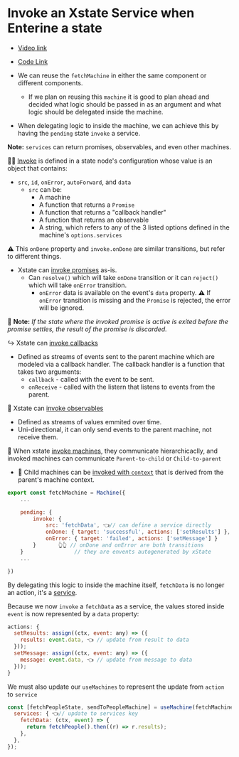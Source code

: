 # Invoke an Xstate Service when Enterine a state

- [Video link](https://egghead.io/lessons/react-invoke-an-xstate-service-when-entering-a-state)
- [Code Link](https://github.com/isaacplmann/sturdy-uis/tree/lesson2-end)

- We can reuse the `fetchMachine` in either the same component or different components.
  - If we plan on reusing this `machine` it is good to plan ahead and decided what logic should be passed in as an argument and what logic should be delegated inside the machine.
- When delegating logic to inside the machine, we can achieve this by having the `pending` state `invoke` a service.

**Note:** `services` can return promises, observables, and even other machines.

🧙‍♂️ [Invoke](https://xstate.js.org/docs/guides/communication.html#the-invoke-property) is defined in a state node's configuration whose value is an object that contains:
  - `src`, `id`, `onError`, `autoForward`, and `data`
    - `src` can be:
      - A machine
      - A function that returns a `Promise`
      - A function that returns a "callback handler"
      - A function that returns an observable
      - A string, which refers to any of the 3 listed options defined in the machine's `options.services`

⚠️ This `onDone` property and `invoke.onDone` are similar transitions, but refer to different things.

- Xstate can [invoke promises](https://xstate.js.org/docs/guides/communication.html#invoking-promises) as-is.
  - Can `resolve()` which will take `onDone` transition or it can `reject()` which will take `onError` transition.
    - `onError` data is available on the event's `data` property.
    ⚠️ If `onError` transition is missing and the `Promise` is rejected, the error will be ignored.

📝 **Note:** _If the state where the invoked promise is active is exited before the promise settles, the result of the promise is discarded._

↪️ Xstate can [invoke callbacks](https://xstate.js.org/docs/guides/communication.html#invoking-callbacks)
  - Defined as streams of events sent to the parent machine which are modeled via a callback handler. The callback handler is a function that takes two arguments:
    - `callback` - called with the event to be sent.
    - `onReceive` - called with the listern that listens to events from the parent.

🔮 Xstate can [invoke observables](https://xstate.js.org/docs/guides/communication.html#invoking-observables)
  - Defined as streams of values emmited over time.
  - Uni-directional, it can only send events to the parent machine, not receive them.

🚜 When xstate [invoke machines](https://xstate.js.org/docs/guides/communication.html#invoking-machines), they communicate hierarchicaclly, and invoked machines can communicate `Parent-to-child` or `Child-to-parent`
  - 🔎 Child machines can be [invoked with `context`](https://xstate.js.org/docs/guides/communication.html#invoking-machines) that is derived from the parent's machine context.

```js
export const fetchMachine = Machine({
	...

	pending: {
		invoke: {
			src: 'fetchData', 👈// can define a service directly
            onDone: { target: 'successful', actions: ['setResults'] },
			onError: { target: 'failed', actions: ['setMessage'] }
		}       👆👆 // onDone and onError are both transitions
	}                // they are envents autogenerated by xState
	...

})
```

By delegating this logic to inside the machine itself, `fetchData` is no longer an action, it's a [service](https://xstate.js.org/docs/guides/communication.html).

Because we now `invoke` a `fetchData` as a service, the values stored inside `event` is now represented by a `data` property:

```js
actions: {
  setResults: assign((ctx, event: any) => ({
    results: event.data, 👈 // update from result to data
  }));
  setMessage: assign((ctx, event: any) => ({
    message: event.data, 👈 // update from message to data
  }));
}
```

We must also update our `useMachines` to represent the update from `action` to `service`

```js
const [fetchPeopleState, sendToPeopleMachine] = useMachine(fetchMachine, {
  services: { 👈// update to services key
    fetchData: (ctx, event) => {
      return fetchPeople().then((r) => r.results);
    },
  },
});
```
